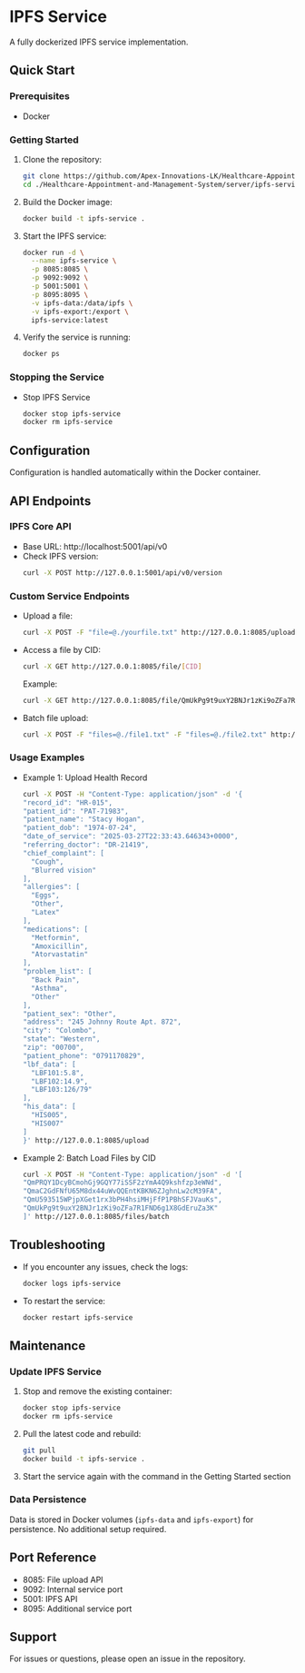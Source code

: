 # IPFS Service

A fully dockerized IPFS service implementation.

## Quick Start

### Prerequisites
- Docker

### Getting Started

1. Clone the repository:
   ```bash
   git clone https://github.com/Apex-Innovations-LK/Healthcare-Appointment-and-Management-System.git
   cd ./Healthcare-Appointment-and-Management-System/server/ipfs-service
   ```

2. Build the Docker image:
   ```bash
   docker build -t ipfs-service .
   ```

3. Start the IPFS service:
   ```bash
   docker run -d \
     --name ipfs-service \
     -p 8085:8085 \
     -p 9092:9092 \
     -p 5001:5001 \
     -p 8095:8095 \
     -v ipfs-data:/data/ipfs \
     -v ipfs-export:/export \
     ipfs-service:latest
   ```

4. Verify the service is running:
   ```bash
   docker ps
   ```

### Stopping the Service
- Stop IPFS Service
    ```bash
    docker stop ipfs-service
    docker rm ipfs-service
    ```

## Configuration

Configuration is handled automatically within the Docker container.

## API Endpoints

### IPFS Core API
- Base URL: http://localhost:5001/api/v0
- Check IPFS version: 
  ```bash
  curl -X POST http://127.0.0.1:5001/api/v0/version
  ```

### Custom Service Endpoints
- Upload a file: 
  ```bash
  curl -X POST -F "file=@./yourfile.txt" http://127.0.0.1:8085/upload
  ```
- Access a file by CID:
  ```bash
  curl -X GET http://127.0.0.1:8085/file/[CID]
  ```
  Example:
  ```bash
  curl -X GET http://127.0.0.1:8085/file/QmUkPg9t9uxY2BNJr1zKi9oZFa7R1FND6g1X8GdEruZa3K
  ```
- Batch file upload:
  ```bash
  curl -X POST -F "files=@./file1.txt" -F "files=@./file2.txt" http://127.0.0.1:8085/files/batch
  ```
### Usage Examples
- Example 1: Upload Health Record
  ```bash
  curl -X POST -H "Content-Type: application/json" -d '{
  "record_id": "HR-015",
  "patient_id": "PAT-71983",
  "patient_name": "Stacy Hogan",
  "patient_dob": "1974-07-24",
  "date_of_service": "2025-03-27T22:33:43.646343+0000",
  "referring_doctor": "DR-21419",
  "chief_complaint": [
    "Cough",
    "Blurred vision"
  ],
  "allergies": [
    "Eggs",
    "Other",
    "Latex"
  ],
  "medications": [
    "Metformin",
    "Amoxicillin",
    "Atorvastatin"
  ],
  "problem_list": [
    "Back Pain",
    "Asthma",
    "Other"
  ],
  "patient_sex": "Other",
  "address": "245 Johnny Route Apt. 872",
  "city": "Colombo",
  "state": "Western",
  "zip": "00700",
  "patient_phone": "0791170829",
  "lbf_data": [
    "LBF101:5.8",
    "LBF102:14.9",
    "LBF103:126/79"
  ],
  "his_data": [
    "HIS005",
    "HIS007"
  ]
  }' http://127.0.0.1:8085/upload 
  ```

- Example 2: Batch Load Files by CID
  ``` bash
  curl -X POST -H "Content-Type: application/json" -d '[
  "QmPRQY1DcyBCmohGj9GQY77iSSF2zYmA4Q9kshfzp3eWNd", 
  "QmaC2GdFNfU65M8dx44uWvQQEntKBKN6ZJghnLw2cM39FA", 
  "QmU593515WPjpXGet1rx3bPH4hsiMHjFfP1PBhSFJVauKs", 
  "QmUkPg9t9uxY2BNJr1zKi9oZFa7R1FND6g1X8GdEruZa3K"
  ]' http://127.0.0.1:8085/files/batch
  ```

## Troubleshooting

- If you encounter any issues, check the logs:
  ```bash
  docker logs ipfs-service
  ```

- To restart the service:
  ```bash
  docker restart ipfs-service
  ```

## Maintenance

### Update IPFS Service
1. Stop and remove the existing container:
   ```bash
   docker stop ipfs-service
   docker rm ipfs-service
   ```
2. Pull the latest code and rebuild:
   ```bash
   git pull
   docker build -t ipfs-service .
   ```
3. Start the service again with the command in the Getting Started section

### Data Persistence
Data is stored in Docker volumes (`ipfs-data` and `ipfs-export`) for persistence. No additional setup required.

## Port Reference
- 8085: File upload API
- 9092: Internal service port
- 5001: IPFS API
- 8095: Additional service port

## Support

For issues or questions, please open an issue in the repository.
